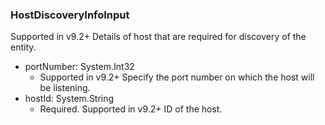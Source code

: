 ### HostDiscoveryInfoInput
Supported in v9.2+
  Details of host that are required for discovery of the entity.

- portNumber: System.Int32
  - Supported in v9.2+
      Specify the port number on which the host will be listening.
- hostId: System.String
  - Required. Supported in v9.2+
      ID of the host.
